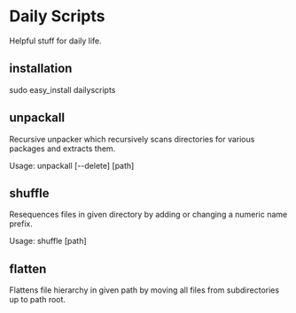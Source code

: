 Daily Scripts
=============

Helpful stuff for daily life.

installation
------------
 
  sudo easy_install dailyscripts

unpackall
---------

Recursive unpacker which recursively scans directories for various packages 
and extracts them. 

  Usage: unpackall [--delete] [path]

shuffle
-------

Resequences files in given directory by adding or changing a numeric name 
prefix.

  Usage: shuffle [path]

flatten
-------

Flattens file hierarchy in given path by moving all files from subdirectories 
up to path root.
